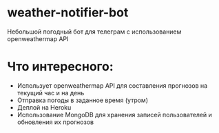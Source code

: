 # weather-notifier-bot
Небольшой погодный бот для телеграм с использованием openweathermap API

# Что интересного:
- Использует openweathermap API для составления прогнозов на текущий час и на день
- Отправка погоды в заданное время (утром)
- Деплой на Heroku
- Использование MongoDB для хранения записей пользователей и обновления их прогнозов
